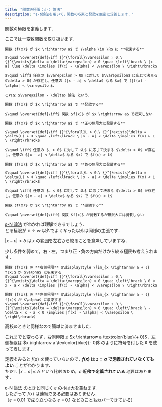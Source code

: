 ```yaml
---
title: "関数の極限：ε-δ 論法"
description: "ε-δ論法を用いて，関数の収束と発散を厳密に定義します．"
---
```


関数の極限を定義します．

ここでは一変数関数を取り扱います．

~~~definition:関数の収束
関数 $f(x)$ が $x \rightarrow a$ で $\alpha \in \R$ に **収束する**

$\quad \overset{def}\iff {}^{\forall}\varepsilon > 0,\ {}^{\exists}\delta = \delta(\varepsilon) > 0 \quad \left\lbrack \ |x - a| \leq \delta \implies |f(x) - \alpha| < \varepsilon \ \right\rbrack$

$\quad \iff$ 任意の $\varepsilon > 0$ に対して $\varepsilon$ に応じて決まる $\delta > 0$ が存在し，任意の $|x - a| < \delta$ なる $x$ で $|f(x) - \alpha| < \varepsilon$．

これを $\varepsilon - \delta$ 論法 という．
~~~

~~~definition:関数の発散
関数 $f(x)$ が $x \rightarrow a$ で **発散する**

$\quad \overset{def}\iff$ 関数 $f(x)$ が $x \rightarrow a$ で収束しない

関数 $f(x)$ が $x \rightarrow a$ で **正の無限大に発散する**

$\quad \overset{def}\iff {}^{\forall}L > 0,\ {}^{\exists}\delta = \delta(L) > 0 \quad \left\lbrack \ |x - a| < \delta \implies f(x) > L \ \right\rbrack$

$\quad \iff$ 任意の $L > 0$ に対して $L$ に応じて決まる $\delta > 0$ が存在し，任意の $|x - a| < \delta$ なる $x$ で $f(x) > L$．

関数 $f(x)$ が $x \rightarrow a$ で **負の無限大に発散する**

$\quad \overset{def}\iff {}^{\forall}L < 0,\ {}^{\exists}\delta = \delta(L) > 0 \quad \left\lbrack \ |x - a| < \delta \implies f(x) < L \ \right\rbrack$

$\quad \iff$ 任意の $L < 0$ に対して $L$ に応じて決まる $\delta > 0$ が存在し，任意の $|x - a| < \delta$ なる $x$ で $f(x) < L$．

関数 $f(x)$ が $x \rightarrow a$ で **振動する**

$\quad \overset{def}\iff$ 関数 $f(x)$ が発散するが無限大には発散しない
~~~

[ε-N 論法](/mathematics/analysis/limit/epsilon-n-definition-of-limit) がわかれば理解できるでしょう．  
とる極限が $x \rightarrow \infty$ 以外でよくなった以外は同様の主張です．

$|x - a| < \delta$ は $x$ の範囲を左右から絞ることを意味していますね．

少し条件を弱めて，右・左，つまり正・負の方向だけから絞る極限も考えられます．

~~~definition:片側極限
関数 $f(x)$ の **右側極限** $\displaystyle \lim_{x \rightarrow a + 0} f(x)$ が $\alpha$ に収束する  
$\quad \overset{def}\iff {}^{\forall}\varepsilon > 0,\ {}^{\exists}\delta = \delta(\varepsilon) > 0 \quad \left\lbrack \ 0 < x - a < \delta \implies |f(x) - \alpha| < \varepsilon \ \right\rbrack$

関数 $f(x)$ の **左側極限** $\displaystyle \lim_{x \rightarrow a - 0} f(x)$ が $\alpha$ に収束する  
$\quad \overset{def}\iff {}^{\forall}\varepsilon > 0,\ {}^{\exists}\delta = \delta(\varepsilon) > 0 \quad \left\lbrack \ -\delta < x - a < 0 \implies |f(x) - \alpha| < \varepsilon \ \right\rbrack$
~~~

高校のときと同様なので簡単に済ませました．

これまでと変わらず，右側極限は $x \rightarrow a \textcolor{blue}{+ 0}$，左側極限は $x \rightarrow a \textcolor{blue}{- 0}$ のように符号を付した $0$ を使って表します．

定義をみると $f(a)$ を使っていないので，**$f(x)$ は $x = a$ で定義されていなくてもよい** ことがわかります．  
ただし $|x - a| \leq \delta$ という比較のため，**$a$ 近傍で定義されている** 必要はあります．

[ε-N 論法](/mathematics/analysis/limit/epsilon-n-definition-of-limit) のときと同じく $\varepsilon$ の小は大を兼ねます．  
したがって $f(x)$ は連続である必要はありません．  
（$\varepsilon = 0.01$ で成り立つなら $\varepsilon = 0.1$ などのこともカバーできている）
